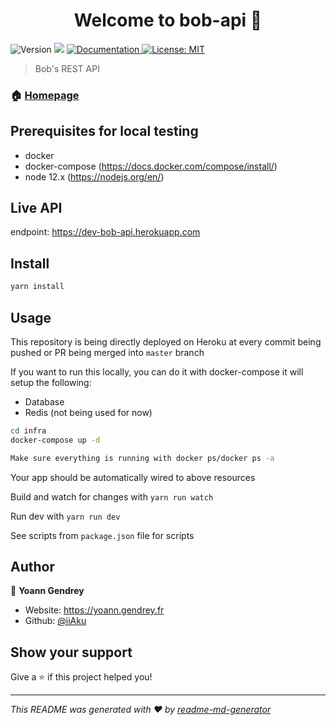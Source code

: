 <h1 align="center">Welcome to bob-api 👋</h1>
<p>
  <img alt="Version" src="https://img.shields.io/badge/version-0.0.1-blue.svg?cacheSeconds=2592000" />
  <img src="https://img.shields.io/badge/node-12.x-blue.svg" />
  <a href="http://bob-api-documentation.vercel.app/" target="_blank">
    <img alt="Documentation" src="https://img.shields.io/badge/documentation-yes-brightgreen.svg" />
  </a>
  <a href="#" target="_blank">
    <img alt="License: MIT" src="https://img.shields.io/badge/License-MIT-yellow.svg" />
  </a>
</p>

> Bob's REST API

### 🏠 [Homepage](https://github.com/Bob-france/backend)

## Prerequisites for local testing

- docker
- docker-compose (https://docs.docker.com/compose/install/)
- node 12.x (https://nodejs.org/en/)

## Live API

endpoint: https://dev-bob-api.herokuapp.com

## Install

```sh
yarn install
```

## Usage

This repository is being directly deployed on Heroku at every commit being pushed or PR being merged into `master` branch

If you want to run this locally, you can do it with docker-compose it will setup the following:

- Database
- Redis (not being used for now)

```sh
cd infra
docker-compose up -d

Make sure everything is running with docker ps/docker ps -a
```

Your app should be automatically wired to above resources

Build and watch for changes with `yarn run watch`

Run dev with `yarn run dev`

See scripts from `package.json` file for scripts

## Author

👤 **Yoann Gendrey**

- Website: https://yoann.gendrey.fr
- Github: [@iiAku](https://github.com/iiAku)

## Show your support

Give a ⭐️ if this project helped you!

---

_This README was generated with ❤️ by [readme-md-generator](https://github.com/kefranabg/readme-md-generator)_
